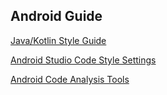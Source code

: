 ## Android Guide

[Java/Kotlin Style Guide](https://github.com/bbc/news-app-android/blob/develop/AndroidCodingGuide.md) 

[Android Studio Code Style Settings](https://github.com/bbc/News-And-Weather-Android-Code-style)

[Android Code Analysis Tools](https://github.com/bbc/news-app-android/blob/develop/Project/config/README.md)